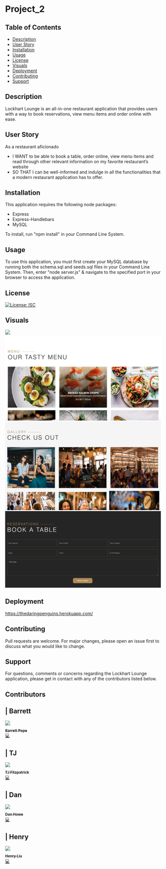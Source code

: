 # Project_2

## Table of Contents
* [Description](#description)
* [User Story](#userstory)
* [Installation](#installation)
* [Usage](#usage)
* [License](#license)
* [Visuals](#visuals)
* [Deployment](#deployment)
* [Contributing](#contributing)
* [Support](#support)

## Description
Lockhart Lounge is an all-in-one restaurant application that provides users with a way to book reservations, view menu items and order online with ease.

## User Story
As a restaurant aficionado
- I WANT to be able to book a table, order online, view menu items and read through other relevant information on my favorite restaurant’s website
- SO THAT I can be well-informed and indulge in all the functionalities that a modern restaurant application has to offer.

## Installation
This application requires the following node packages:
* Express
* Express-Handlebars
* MySQL

To install, run "npm install" in your Command Line System.

## Usage
To use this application, you must first create your MySQL database by running both the schema.sql and seeds.sql files in your Command Line System. Then, enter "node server.js" & navigate to the specified port in your browser to access the application.

## License
[![License: ISC](https://img.shields.io/badge/License-ISC-blue.svg)](https://opensource.org/licenses/ISC)

## Visuals
![](ll-1.jpg)
![](ll-2.jpg)
![](ll-3.jpg)
![](ll-4.jpg)


## Deployment
https://thedaringpenguins.herokuapp.com/

## Contributing
Pull requests are welcome. For major changes, please open an issue first to discuss what you would like to change. 

## Support
For questions, comments or concerns regarding the Lockhart Lounge application, please get in contact with any of the contributors listed below.

## Contributors

| Barrett
------------ 

[<img src="https://avatars1.githubusercontent.com/u/65679541?s=400&u=d2208093e9b56347e9a0892f124a6250c2abb030&v=4" width="100px;"/><br /><sub><b>Barrett Pope</b></sub>](https://github.com/Barrettpope)<br />[💻](https://github.com/Barrettpope?tab=repositories "Repositories")

| TJ
------------ 

[<img src="https://avatars1.githubusercontent.com/u/64603357?s=400&u=da2d17446426e2975d84ca698ef3fca4eae39233&v=4" width="100px;"/><br /><sub><b>TJ Fitzpatrick</b></sub>](https://github.com/TJFitz)<br />[💻](https://github.com/TJFitz?tab=repositories "Repositories")

| Dan
------------ 

[<img src="https://avatars2.githubusercontent.com/u/64825652?s=400&u=12c6db94f30dee221dd6e34d769b4c444b733f8d&v=4" width="100px;"/><br /><sub><b>Dan Howe</b></sub>](https://github.com/easyacres)<br />[💻](https://github.com/easyacres?tab=repositories "Repositories")

| Henry
------------ 

[<img src="https://avatars1.githubusercontent.com/u/65514938?s=400&u=6aed757ff7dc46aa6f1ef504d6cce7d40f261db0&v=4" width="100px;"/><br /><sub><b>Henry Liu</b></sub>](https://github.com/hl748)<br />[💻](https://github.com/hl748?tab=repositories "Repositories")

